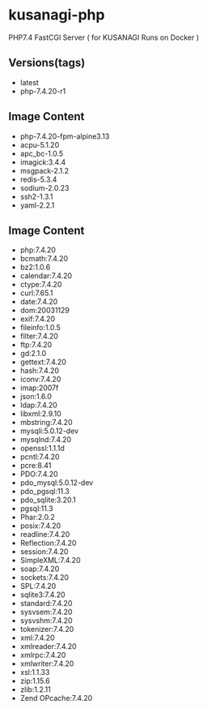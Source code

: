 # kusanagi-php
PHP7.4 FastCGI Server ( for KUSANAGI Runs on Docker )

## Versions(tags)
- latest
- php-7.4.20-r1

## Image Content
- php-7.4.20-fpm-alpine3.13
- acpu-5.1.20
- apc_bc-1.0.5
- imagick:3.4.4
- msgpack-2.1.2
- redis-5.3.4
- sodium-2.0.23
- ssh2-1.3.1
- yaml-2.2.1

## Image Content
- php:7.4.20
- bcmath:7.4.20
- bz2:1.0.6
- calendar:7.4.20
- ctype:7.4.20
- curl:7.65.1
- date:7.4.20
- dom:20031129
- exif:7.4.20
- fileinfo:1.0.5
- filter:7.4.20
- ftp:7.4.20
- gd:2.1.0
- gettext:7.4.20
- hash:7.4.20
- iconv:7.4.20
- imap:2007f
- json:1.6.0
- ldap:7.4.20
- libxml:2.9.10
- mbstring:7.4.20
- mysqli:5.0.12-dev
- mysqlnd:7.4.20
- openssl:1.1.1d
- pcntl:7.4.20
- pcre:8.41
- PDO:7.4.20
- pdo_mysql:5.0.12-dev
- pdo_pgsql:11.3
- pdo_sqlite:3.20.1
- pgsql:11.3
- Phar:2.0.2
- posix:7.4.20
- readline:7.4.20
- Reflection:7.4.20
- session:7.4.20
- SimpleXML:7.4.20
- soap:7.4.20
- sockets:7.4.20
- SPL:7.4.20
- sqlite3:7.4.20
- standard:7.4.20
- sysvsem:7.4.20
- sysvshm:7.4.20
- tokenizer:7.4.20
- xml:7.4.20
- xmlreader:7.4.20
- xmlrpc:7.4.20
- xmlwriter:7.4.20
- xsl:1.1.33
- zip:1.15.6
- zlib:1.2.11
- Zend OPcache:7.4.20

